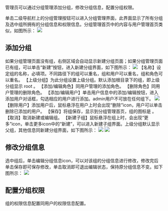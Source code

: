 管理员可以通过分组管理添加分组，修改分组信息，配置分组权限。

单击二级导航栏上的分组管理按钮可以进入分组管理界面，此界面显示了所有分组及选中组所拥有的分组信息和权限信息。分组管理首页中的内容与用户管理首页类似，如图所示：
![](https://main.qcloudimg.com/raw/fe2cd4a437f9b6156ae4807bf454cac8.png)
## 添加分组
如果分组管理页面没有组，右侧区域会自动显示新建分组页面；如果分组管理页面已有组，可以单击“新建”按钮，进入新建分组界面，如下图所示：
![](https://main.qcloudimg.com/raw/a18285858c66b1cc17259279e9a48b68.png)
【名称】设定组的名称，必填项。不同路径下的组可以重名，组和用户可以重名，组和角色可以重名。
【上级分组】为此分组设置上级分组。默认添加根目录下的组，即上级分组显示 root 。
【添加/编辑角色】同用户管理的添加角色。
【删除角色】同用户管理的删除角色。
【添加/编辑用户】单击用户信息中的添加/编辑按钮，进入添加用户对话框，勾选相应的用户进行添加。admin用户不可放在任何组下。
![](https://main.qcloudimg.com/raw/e8a7cf292080f5bf8050fbc89e8b356a.png)
【删除用户】添加用户后，鼠标悬浮在用户上时会出现“删除”icon，用户可以单击删除已添加的用户。
【保存】将组保存，显示到分组管理首页，组的图标是 。
【取消】取消新建或编辑组。
【新建子组】鼠标悬浮在组上时，会出现“更多”icon，单击更多icon中的“新建”，可以进入新建子组界面。上级分组默认显示父组，其他信息同新建分组界面，如下图所示：
![](https://main.qcloudimg.com/raw/e91ec29d6ef60f0d0dafde011a1b1179.png)
![](https://main.qcloudimg.com/raw/688e66aaf9d0fcfe2ee7ac8ca5139ca9.png)

## 修改分组信息
选中组后，单击编辑分组信息icon，可以对该组的分组信息进行修改，修改完后单击保存即可保存修改，单击取消即可退出编辑状态，保持原分组信息不变。如下图所示：
![](https://main.qcloudimg.com/raw/385a19048a377dae2f773e5914539d6a.png)
## 配置分组权限
组的权限信息配置同用户的权限信息配置。

